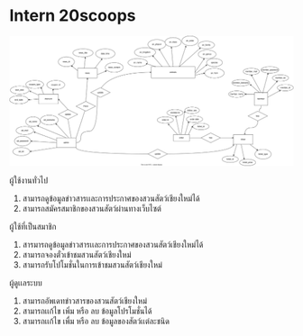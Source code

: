 # Intern 20scoops


![Diagram](README_src/ERD.svg)

ผู้ใช้งานทั่วไป
  1. สามารถดูข้อมูลข่าวสารเเละการประกาศของสวนสัตว์เชียงใหม่ได้ 
  2. สามารถสมัครสมาชิกของสวนสัตว์ผ่านทางเว็บไซต์ 

ผู้ใช้ที่เป็นสมาชิก 
  1. สารมารถดูข้อมูลข่าวสารเเละการประกาศของสวนสัตว์เชียงใหม่ได้ 
  2. สามารถจองตั๋วเข้าชมสวนสัตว์เชียงใหม่ 
  3. สามารถรับโปโมชั่นในการเข้าชมสวนสัตว์เชียงใหม่ 

ผู้ดูเเลระบบ 
  1. สามารถอัพเดทข่าวสารของสวนสัตว์เชียงใหม่ 
  2. สามารถเเก้ไข เพิ่ม หรือ ลบ ข้อมูลโปรโมชั่นได้ 
  3. สามารถเเก้ไข เพื่ม หรือ ลบ  ข้อมูลของสัตว์เเต่ละชนิด
   

